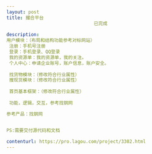 ```yaml
---                
layout: post       
title: 撮合平台
                                已完成
           
description: 
用户模块：（布局和结构功能参考对标网站）
 注册：手机号注册
 登录：手机登录、QQ登录
 我的资源单：我的资源单，我的关注。
 个人中心：申请企业账号，账户信息，账户安全。
 
 找货物模块：（修改符合行业属性）
 搜现货模块：（修改符合行业属性）
 
 首页基本框架：（修改符合行业属性）
 
 功能，逻辑，交互，参考找钢网

参考产品：找钢网


PS:需要交付源代码和文档
     
contenturl: https://pro.lagou.com/project/3302.html      
---                 
```

